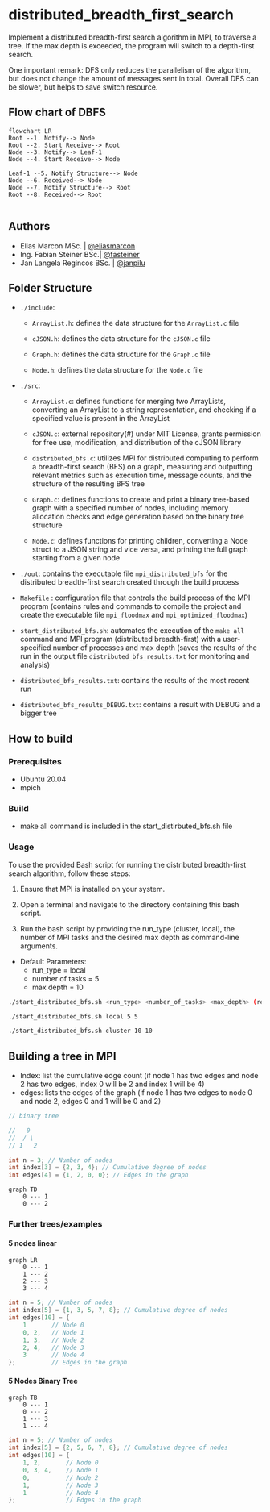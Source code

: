 # distributed_breadth_first_search

Implement a distributed breadth-first search algorithm in MPI, to traverse a tree. If the max depth is exceeded, the program will switch to a depth-first search.

One important remark: DFS only reduces the parallelism of the algorithm, but does not change the amount of messages sent in total. Overall DFS can be slower, but helps to save switch resource.

## Flow chart of DBFS

```mermaid
flowchart LR
Root --1. Notify--> Node
Root --2. Start Receive--> Root
Node --3. Notify--> Leaf-1
Node --4. Start Receive--> Node

Leaf-1 --5. Notify Structure--> Node
Node --6. Received--> Node
Node --7. Notify Structure--> Root
Root --8. Received--> Root


```

## Authors

- Elias Marcon MSc. | [@eliasmarcon](https://github.com/eliasmarcon)
- Ing. Fabian Steiner BSc.| [@fasteiner](https://github.com/fasteiner/)
- Jan Langela Regincos BSc. | [@janpilu](https://github.com/janpilu)

## Folder Structure

- `./include`:

  - `ArrayList.h`: defines the data structure for the `ArrayList.c` file

  - `cJSON.h`: defines the data structure for the `cJSON.c` file

  - `Graph.h`: defines the data structure for the `Graph.c` file

  - `Node.h`: defines the data structure for the `Node.c` file

- `./src`:

  - `ArrayList.c`: defines functions for merging two ArrayLists, converting an ArrayList to a string representation, and checking if a specified value is present in the ArrayList

  - `cJSON.c`: external repository(#) under MIT License, grants permission for free use, modification, and distribution of the cJSON library

  - `distributed_bfs.c`: utilizes MPI for distributed computing to perform a breadth-first search (BFS) on a graph, measuring and outputting relevant metrics such as execution time, message counts, and the structure of the resulting BFS tree

  - `Graph.c`: defines functions to create and print a binary tree-based graph with a specified number of nodes, including memory allocation checks and edge generation based on the binary tree structure

  - `Node.c`: defines functions for printing children, converting a Node struct to a JSON string and vice versa, and printing the full graph starting from a given node

- `./out`: contains the executable file `mpi_distributed_bfs` for the distributed breadth-first search created through the build process

- `Makefile` : configuration file that controls the build process of the MPI program (contains rules and commands to compile the project and create the executable file `mpi_floodmax` and `mpi_optimized_floodmax`)

- `start_distributed_bfs.sh`: automates the execution of the `make all` command and MPI program (distributed breadth-first) with a user-specified number of processes and max depth (saves the results of the run in the output file `distributed_bfs_results.txt` for monitoring and analysis)

- `distributed_bfs_results.txt`: contains the results of the most recent run

- `distributed_bfs_results_DEBUG.txt`: contains a result with DEBUG and a bigger tree

## How to build

### Prerequisites

- Ubuntu 20.04
- mpich

### Build

- make all command is included in the start_distirbuted_bfs.sh file

### Usage

To use the provided Bash script for running the distributed breadth-first search algorithm, follow these steps:

1. Ensure that MPI is installed on your system.

2. Open a terminal and navigate to the directory containing this bash script.

3. Run the bash script by providing the run_type (cluster, local), the number of MPI tasks and the desired max depth as command-line arguments.

- Default Parameters:
  - run_type = local
  - number of tasks = 5
  - max depth = 10

```sh
./start_distributed_bfs.sh <run_type> <number_of_tasks> <max_depth> (replace `<run_type>` `<number_of_tasks>` and `<max_depth>` with the actual values)

./start_distributed_bfs.sh local 5 5

./start_distributed_bfs.sh cluster 10 10

```

## Building a tree in MPI

- Index: list the cumulative edge count (if node 1 has two edges and node 2 has two edges, index 0 will be 2 and index 1 will be 4)
- edges: lists the edges of the graph (if node 1 has two edges to node 0 and node 2, edges 0 and 1 will be 0 and 2)

```c
// binary tree

//   0
//  / \
// 1   2

int n = 3; // Number of nodes
int index[3] = {2, 3, 4}; // Cumulative degree of nodes
int edges[4] = {1, 2, 0, 0}; // Edges in the graph

```

```mermaid
graph TD
    0 --- 1
    0 --- 2
```

### Further trees/examples

#### 5 nodes linear

```mermaid
graph LR
    0 --- 1
    1 --- 2
    2 --- 3
    3 --- 4
```

```c
int n = 5; // Number of nodes
int index[5] = {1, 3, 5, 7, 8}; // Cumulative degree of nodes
int edges[10] = {
    1       // Node 0
    0, 2,   // Node 1
    1, 3,   // Node 2
    2, 4,   // Node 3
    3       // Node 4
};          // Edges in the graph
```

#### 5 Nodes Binary Tree

```mermaid
graph TB
    0 --- 1
    0 --- 2
    1 --- 3
    1 --- 4
```

```c
int n = 5; // Number of nodes
int index[5] = {2, 5, 6, 7, 8}; // Cumulative degree of nodes
int edges[10] = {
    1, 2,       // Node 0
    0, 3, 4,    // Node 1
    0,          // Node 2
    1,          // Node 3
    1           // Node 4
};              // Edges in the graph
```
